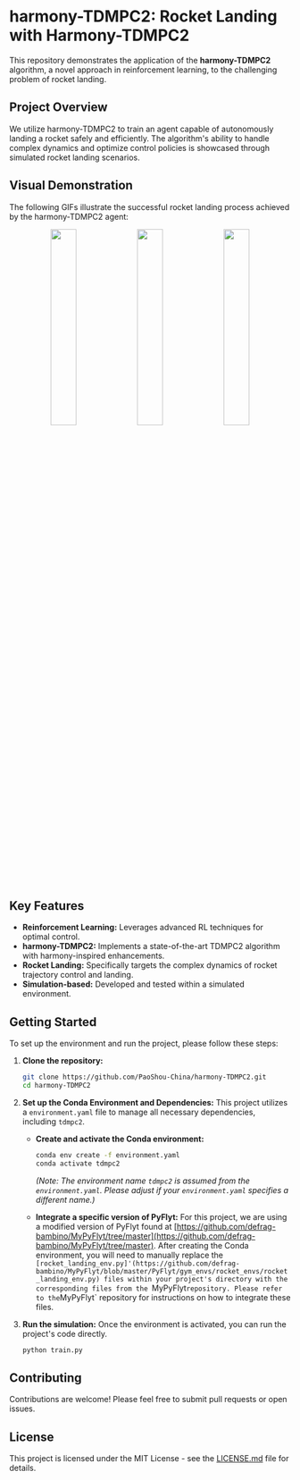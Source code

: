 # harmony-TDMPC2: Rocket Landing with Harmony-TDMPC2

This repository demonstrates the application of the **harmony-TDMPC2** algorithm, a novel approach in reinforcement learning, to the challenging problem of rocket landing.

## Project Overview

We utilize harmony-TDMPC2 to train an agent capable of autonomously landing a rocket safely and efficiently. The algorithm's ability to handle complex dynamics and optimize control policies is showcased through simulated rocket landing scenarios.

## Visual Demonstration

The following GIFs illustrate the successful rocket landing process achieved by the harmony-TDMPC2 agent:

<p align="center">
  <img src="https://github.com/PaoShou-China/harmony-TDMPC2/blob/main/video/1.gif" width="30%"/>
  <img src="https://github.com/PaoShou-China/harmony-TDMPC2/blob/main/video/2.gif" width="30%"/>
  <img src="https://github.com/PaoShou-China/harmony-TDMPC2/blob/main/video/3.gif" width="30%"/>
</p>

## Key Features

*   **Reinforcement Learning:** Leverages advanced RL techniques for optimal control.
*   **harmony-TDMPC2:** Implements a state-of-the-art TDMPC2 algorithm with harmony-inspired enhancements.
*   **Rocket Landing:** Specifically targets the complex dynamics of rocket trajectory control and landing.
*   **Simulation-based:** Developed and tested within a simulated environment.

## Getting Started

To set up the environment and run the project, please follow these steps:

1.  **Clone the repository:**
    ```bash
    git clone https://github.com/PaoShou-China/harmony-TDMPC2.git
    cd harmony-TDMPC2
    ```

2.  **Set up the Conda Environment and Dependencies:**
    This project utilizes a `environment.yaml` file to manage all necessary dependencies, including `tdmpc2`.

    *   **Create and activate the Conda environment:**
        ```bash
        conda env create -f environment.yaml
        conda activate tdmpc2
        ```
        *(Note: The environment name `tdmpc2` is assumed from the `environment.yaml`. Please adjust if your `environment.yaml` specifies a different name.)*

    *   **Integrate a specific version of PyFlyt:**
        For this project, we are using a modified version of PyFlyt found at [https://github.com/defrag-bambino/MyPyFlyt/tree/master](https://github.com/defrag-bambino/MyPyFlyt/tree/master).
        After creating the Conda environment, you will need to manually replace the `[rocket_landing_env.py]'(https://github.com/defrag-bambino/MyPyFlyt/blob/master/PyFlyt/gym_envs/rocket_envs/rocket_landing_env.py) files within your project's directory with the corresponding files from the `MyPyFlyt` repository. Please refer to the `MyPyFlyt` repository for instructions on how to integrate these files.

3.  **Run the simulation:**
    Once the environment is activated, you can run the project's code directly.
    ```bash
    python train.py
    ```

## Contributing

Contributions are welcome! Please feel free to submit pull requests or open issues.

## License

This project is licensed under the MIT License - see the [LICENSE.md](LICENSE.md) file for details.
